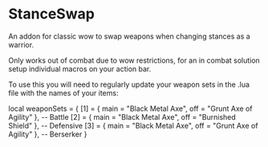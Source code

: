 # StanceSwap
An addon for classic wow to swap weapons when changing stances as a warrior.

Only works out of combat due to wow restrictions, for an in combat solution setup individual macros on your action bar.

To use this you will need to regularly update your weapon sets in the .lua file with the names of your items:

local weaponSets = {
    [1] = { main = "Black Metal Axe", off = "Grunt Axe of Agility" },      -- Battle
    [2] = { main = "Black Metal Axe", off = "Burnished Shield" },          -- Defensive
    [3] = { main = "Black Metal Axe", off = "Grunt Axe of Agility" },      -- Berserker
}